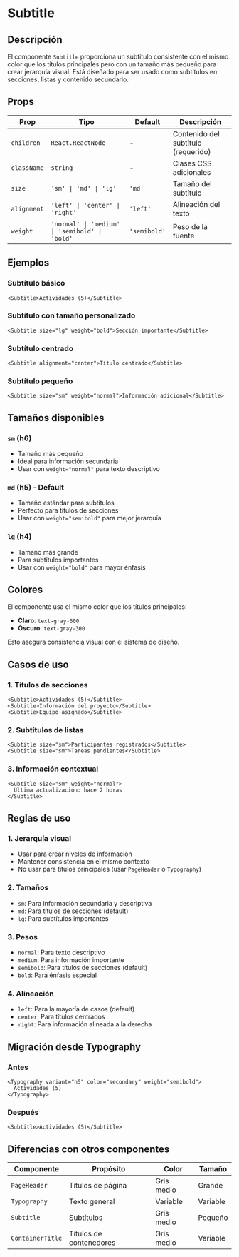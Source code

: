 # Subtitle

## Descripción

El componente `Subtitle` proporciona un subtítulo consistente con el mismo color que los títulos principales pero con un tamaño más pequeño para crear jerarquía visual. Está diseñado para ser usado como subtítulos en secciones, listas y contenido secundario.

## Props

| Prop | Tipo | Default | Descripción |
|------|------|---------|-------------|
| `children` | `React.ReactNode` | - | Contenido del subtítulo (requerido) |
| `className` | `string` | - | Clases CSS adicionales |
| `size` | `'sm' \| 'md' \| 'lg'` | `'md'` | Tamaño del subtítulo |
| `alignment` | `'left' \| 'center' \| 'right'` | `'left'` | Alineación del texto |
| `weight` | `'normal' \| 'medium' \| 'semibold' \| 'bold'` | `'semibold'` | Peso de la fuente |

## Ejemplos

### Subtítulo básico
```tsx
<Subtitle>Actividades (5)</Subtitle>
```

### Subtítulo con tamaño personalizado
```tsx
<Subtitle size="lg" weight="bold">Sección importante</Subtitle>
```

### Subtítulo centrado
```tsx
<Subtitle alignment="center">Título centrado</Subtitle>
```

### Subtítulo pequeño
```tsx
<Subtitle size="sm" weight="normal">Información adicional</Subtitle>
```

## Tamaños disponibles

### `sm` (h6)
- Tamaño más pequeño
- Ideal para información secundaria
- Usar con `weight="normal"` para texto descriptivo

### `md` (h5) - Default
- Tamaño estándar para subtítulos
- Perfecto para títulos de secciones
- Usar con `weight="semibold"` para mejor jerarquía

### `lg` (h4)
- Tamaño más grande
- Para subtítulos importantes
- Usar con `weight="bold"` para mayor énfasis

## Colores

El componente usa el mismo color que los títulos principales:
- **Claro**: `text-gray-600`
- **Oscuro**: `text-gray-300`

Esto asegura consistencia visual con el sistema de diseño.

## Casos de uso

### 1. Títulos de secciones
```tsx
<Subtitle>Actividades (5)</Subtitle>
<Subtitle>Información del proyecto</Subtitle>
<Subtitle>Equipo asignado</Subtitle>
```

### 2. Subtítulos de listas
```tsx
<Subtitle size="sm">Participantes registrados</Subtitle>
<Subtitle size="sm">Tareas pendientes</Subtitle>
```

### 3. Información contextual
```tsx
<Subtitle size="sm" weight="normal">
  Última actualización: hace 2 horas
</Subtitle>
```

## Reglas de uso

### 1. Jerarquía visual
- Usar para crear niveles de información
- Mantener consistencia en el mismo contexto
- No usar para títulos principales (usar `PageHeader` o `Typography`)

### 2. Tamaños
- `sm`: Para información secundaria y descriptiva
- `md`: Para títulos de secciones (default)
- `lg`: Para subtítulos importantes

### 3. Pesos
- `normal`: Para texto descriptivo
- `medium`: Para información importante
- `semibold`: Para títulos de secciones (default)
- `bold`: Para énfasis especial

### 4. Alineación
- `left`: Para la mayoría de casos (default)
- `center`: Para títulos centrados
- `right`: Para información alineada a la derecha

## Migración desde Typography

### Antes
```tsx
<Typography variant="h5" color="secondary" weight="semibold">
  Actividades (5)
</Typography>
```

### Después
```tsx
<Subtitle>Actividades (5)</Subtitle>
```

## Diferencias con otros componentes

| Componente | Propósito | Color | Tamaño |
|------------|-----------|-------|--------|
| `PageHeader` | Títulos de página | Gris medio | Grande |
| `Typography` | Texto general | Variable | Variable |
| `Subtitle` | Subtítulos | Gris medio | Pequeño |
| `ContainerTitle` | Títulos de contenedores | Gris medio | Variable |
